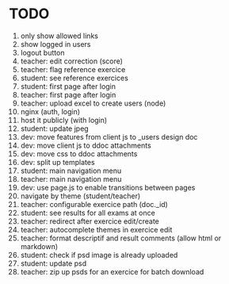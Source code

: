 # TODO

1. only show allowed links
1. show logged in users
1. logout button
1. teacher: edit correction (score)
1. teacher: flag reference exercice
1. student: see reference exercices
1. student: first page after login
1. teacher: first page after login
1. teacher: upload excel to create users (node)
1. nginx (auth, login)
1. host it publicly (with login)
1. student: update jpeg
1. dev: move features from client js to _users design doc
1. dev: move client js to ddoc attachments
1. dev: move css to ddoc attachments
1. dev: split up templates
1. student: main navigation menu
1. teacher: main navigation menu
1. dev: use page.js to enable transitions between pages
1. navigate by theme (student/teacher)
1. teacher: configurable exercice path (doc._id)
1. student: see results for all exams at once
1. teacher: redirect after exercice edit/create
1. teacher: autocomplete themes in exercice edit
1. teacher: format descriptif and result comments (allow html or markdown)
1. student: check if psd image is already uploaded
1. student: update psd
1. teacher: zip up psds for an exercice for batch download
